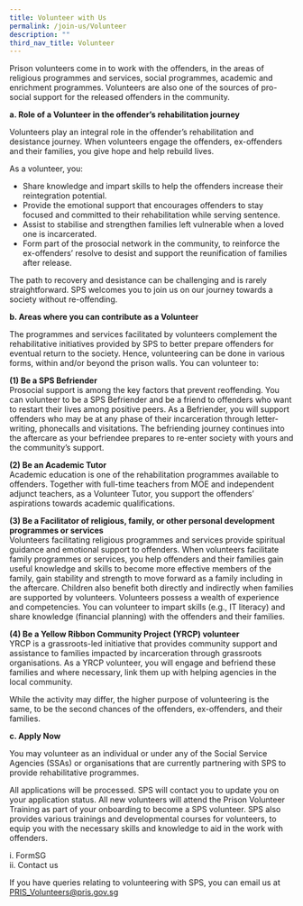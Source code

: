 ```yaml
---
title: Volunteer with Us
permalink: /join-us/Volunteer
description: ""
third_nav_title: Volunteer
---
```


Prison volunteers come in to work with the offenders, in the areas of religious programmes and services, social programmes, academic and enrichment programmes. Volunteers are also one of the sources of pro-social support for the released offenders in the community.

**a. Role of a Volunteer in the offender’s rehabilitation journey**

 Volunteers play an integral role in the offender’s rehabilitation and desistance journey. When volunteers engage the offenders, ex-offenders and their families, you give hope and help rebuild lives.
 
As a volunteer, you:
* Share knowledge and impart skills to help the offenders increase their reintegration potential.
* Provide the emotional support that encourages offenders to stay focused and committed to their rehabilitation while serving sentence.
* Assist to stabilise and strengthen families left vulnerable when a loved one is incarcerated.
* Form part of the prosocial network in the community, to reinforce the ex-offenders’ resolve to desist and support the reunification of families after release.
 
The path to recovery and desistance can be challenging and is rarely straightforward. SPS welcomes you to join us on our journey towards a society without re-offending.


**b. Areas where you can contribute as a Volunteer**

The programmes and services facilitated by volunteers complement the rehabilitative initiatives provided by SPS to better prepare offenders for eventual return to the society. Hence, volunteering can be done in various forms, within and/or beyond the prison walls. You can volunteer to:

**(1) Be a SPS Befriender**<br>
Prosocial support is among the key factors that prevent reoffending. You can volunteer to be a SPS Befriender and be a friend to offenders who want to restart their lives among positive peers. As a Befriender, you will support offenders who may be at any phase of their incarceration through letter-writing, phonecalls and visitations. The befriending journey continues into the aftercare as your befriendee prepares to re-enter society with yours and the community’s support.
 
**(2) Be an Academic Tutor**<br>
Academic education is one of the rehabilitation programmes available to offenders. Together with full-time teachers from MOE and independent adjunct teachers, as a Volunteer Tutor, you support the offenders’ aspirations towards academic qualifications.
 
**(3) Be a Facilitator of religious, family, or other personal development programmes or services**<br>
 Volunteers facilitating religious programmes and services provide spiritual guidance and emotional support to offenders.
 When volunteers facilitate family programmes or services, you help offenders and their families gain useful knowledge and skills to become more effective members of the family, gain stability and strength to move forward as a family including in the aftercare. Children also benefit both directly and indirectly when families are supported by volunteers.
 Volunteers possess a wealth of experience and competencies. You can volunteer to impart skills (e.g., IT literacy) and share knowledge (financial planning) with the offenders and their families.
 
**(4) Be a Yellow Ribbon Community Project (YRCP) volunteer**<br>
YRCP is a grassroots-led initiative that provides community support and assistance to families impacted by incarceration through grassroots organisations. As a YRCP volunteer, you will engage and befriend these families and where necessary, link them up with helping agencies in the local community.
 
While the activity may differ, the higher purpose of volunteering is the same, to be the second chances of the offenders, ex-offenders, and their families. 
 
**c.  Apply Now**

You may volunteer as an individual or under any of the Social Service Agencies (SSAs) or organisations that are currently partnering with SPS to provide rehabilitative programmes. 
 
All applications will be processed. SPS will contact you to update you on your application status. All new volunteers will attend the Prison Volunteer Training as part of your onboarding to become a SPS volunteer. SPS also provides various trainings and developmental courses for volunteers, to equip you with the necessary skills and knowledge to aid in the work with offenders.
 
i. FormSG <br>
ii. Contact us

If you have queries relating to volunteering with SPS, you can email us at <a href="mailto:PRIS_Volunteers@pris.gov.sg">PRIS_Volunteers@pris.gov.sg</a>
